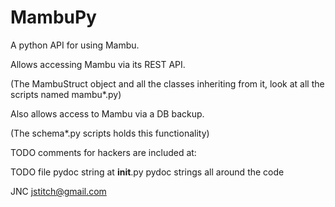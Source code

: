 MambuPy
=======

A python API for using Mambu.

Allows accessing Mambu via its REST API.

(The MambuStruct object and all the classes inheriting from it, look
at all the scripts named mambu*.py)

Also allows access to Mambu via a DB backup.

(The schema*.py scripts holds this functionality)



TODO comments for hackers are included at:

TODO file
pydoc string at __init__.py
pydoc strings all around the code



JNC
jstitch@gmail.com
